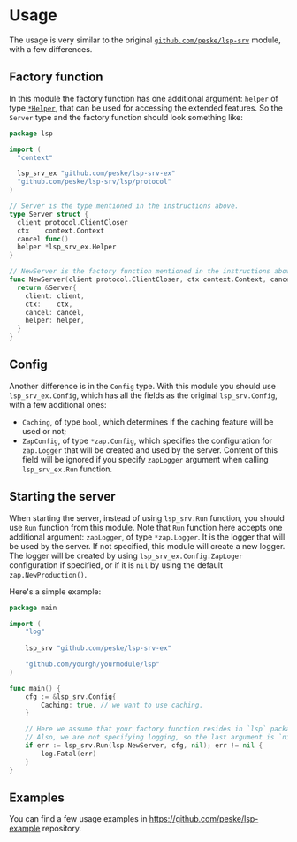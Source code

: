 # Usage

The usage is very similar to the original [`github.com/peske/lsp-srv`](https://github.com/peske/lsp-srv) module, with a
few differences.

## Factory function

In this module the factory function has one additional argument: `helper` of type [`*Helper`](../helper.go#L18), that
can be used for accessing the extended features. So the `Server` type and the factory function should look something
like:

```go
package lsp

import (
  "context"

  lsp_srv_ex "github.com/peske/lsp-srv-ex"
  "github.com/peske/lsp-srv/lsp/protocol"
)

// Server is the type mentioned in the instructions above.
type Server struct {
  client protocol.ClientCloser
  ctx    context.Context
  cancel func()
  helper *lsp_srv_ex.Helper
}

// NewServer is the factory function mentioned in the instructions above.
func NewServer(client protocol.ClientCloser, ctx context.Context, cancel func(), helper *lsp_srv_ex.Helper) *Server {
  return &Server{
    client: client,
    ctx:    ctx,
    cancel: cancel,
	helper: helper,
  }
}
```

## Config

Another difference is in the `Config` type. With this module you should use `lsp_srv_ex.Config`, which has all the
fields as the original `lsp_srv.Config`, with a few additional ones:

- `Caching`, of type `bool`, which determines if the caching feature will be used or not;
- `ZapConfig`, of type `*zap.Config`, which specifies the configuration for `zap.Logger` that will be created and used
  by the server. Content of this field will be ignored if you specify `zapLogger` argument when calling `lsp_srv_ex.Run`
  function.

## Starting the server

When starting the server, instead of using `lsp_srv.Run` function, you should use `Run` function from this module. Note
that `Run` function here accepts one additional argument: `zapLogger`, of type `*zap.Logger`. It is the logger that will
be used by the server. If not specified, this module will create a new logger. The logger will be created by using
`lsp_srv_ex.Config.ZapLoger` configuration if specified, or if it is `nil` by using the default `zap.NewProduction()`.

Here's a simple example:

```go
package main

import (
	"log"
	
	lsp_srv "github.com/peske/lsp-srv-ex"

	"github.com/yourgh/yourmodule/lsp"
)

func main() {
	cfg := &lsp_srv.Config{
		Caching: true, // we want to use caching.
    }

	// Here we assume that your factory function resides in `lsp` package, thus `lsp.NewServer`.
	// Also, we are not specifying logging, so the last argument is `nil`.
	if err := lsp_srv.Run(lsp.NewServer, cfg, nil); err != nil {
		log.Fatal(err)
	}
}
```

## Examples

You can find a few usage examples in https://github.com/peske/lsp-example repository.
